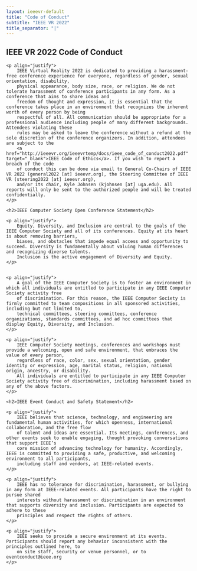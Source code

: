 ```yaml
---
layout: ieeevr-default
title: "Code of Conduct"
subtitle: "IEEE VR 2022"
title_separator: "|"
---
```


<div>
    <h2>IEEE VR 2022 Code of Conduct</h2>

    <p align="justify">
        IEEE Virtual Reality 2022 is dedicated to providing a harassment-free conference experience for everyone, regardless of gender, sexual orientation, disability,
        physical appearance, body size, race, or religion. We do not tolerate harassment of conference participants in any form. As a conference that aims to share ideas and 
        freedom of thought and expression, it is essential that the conference takes place in an environment that recognizes the inherent worth of every person by being 
        respectful of all. All communication should be appropriate for a professional audience including people of many different backgrounds. Attendees violating these 
        rules may be asked to leave the conference without a refund at the sole discretion of the conference organizers. In addition, attendees are subject to the 
        <a href="http://ieeevr.org/ieeevrtemp/docs/ieee_code_of_conduct2022.pdf" target="_blank">IEEE Code of Ethics</a>. If you wish to report a breach of the code 
        of conduct this can be done via email to General Co-Chairs of IEEE VR 2022 (general2022 [at] ieeevr.org), the Steering Committee of IEEE VR (steering2022 [at] ieeevr.org), 
        and/or its chair, Kyle Johnsen (kjohnsen [at] uga.edu). All reports will only be sent to the authorized people and will be treated confidentially.
    </p>

    <h2>IEEE Computer Society Open Conference Statement</h2>

    <p align="justify">
        Equity, Diversity, and Inclusion are central to the goals of the IEEE Computer Society and all of its conferences. Equity at its heart is about removing barriers, 
        biases, and obstacles that impede equal access and opportunity to succeed. Diversity is fundamentally about valuing human differences and recognizing diverse talents. 
        Inclusion is the active engagement of Diversity and Equity.
    </p>


    <p align="justify">
        A goal of the IEEE Computer Society is to foster an environment in which all individuals are entitled to participate in any IEEE Computer Society activity free 
        of discrimination. For this reason, the IEEE Computer Society is firmly committed to team compositions in all sponsored activities, including but not limited to, 
        technical committees, steering committees, conference organizations, standards committees, and ad hoc committees that display Equity, Diversity, and Inclusion.
    </p>

    <p align="justify">
        IEEE Computer Society meetings, conferences and workshops must provide a welcoming, open and safe environment, that embraces the value of every person, 
        regardless of race, color, sex, sexual orientation, gender identity or expression, age, marital status, religion, national origin, ancestry, or disability.
        All individuals are entitled to participate in any IEEE Computer Society activity free of discrimination, including harassment based on any of the above factors.
    </p>

    <h2>IEEE Event Conduct and Safety Statement</h2>

    <p align="justify">
        IEEE believes that science, technology, and engineering are fundamental human activities, for which openness, international collaboration, and the free flow 
        of talent and ideas are essential. Its meetings, conferences, and other events seek to enable engaging, thought provoking conversations that support IEEE’s 
        core mission of advancing technology for humanity. Accordingly, IEEE is committed to providing a safe, productive, and welcoming environment to all participants, 
        including staff and vendors, at IEEE-related events.
    </p>

    <p align="justify">
        IEEE has no tolerance for discrimination, harassment, or bullying in any form at IEEE-related events. All participants have the right to pursue shared 
        interests without harassment or discrimination in an environment that supports diversity and inclusion. Participants are expected to adhere to these 
        principles and respect the rights of others.
    </p>

    <p align="justify">
        IEEE seeks to provide a secure environment at its events. Participants should report any behavior inconsistent with the principles outlined here, to 
        on site staff, security or venue personnel, or to eventconduct@ieee.org    
    </p>
</div>